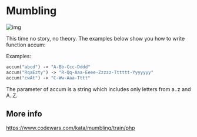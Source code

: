 # Mumbling

![img](https://img.shields.io/badge/status-incomplete-red.svg)

This time no story, no theory. The examples below show you how to write function accum:

Examples:
```php
accum("abcd") -> "A-Bb-Ccc-Dddd"
accum("RqaEzty") -> "R-Qq-Aaa-Eeee-Zzzzz-Tttttt-Yyyyyyy"
accum("cwAt") -> "C-Ww-Aaa-Tttt"
```
The parameter of accum is a string which includes only letters from a..z and A..Z.

## More info
https://www.codewars.com/kata/mumbling/train/php